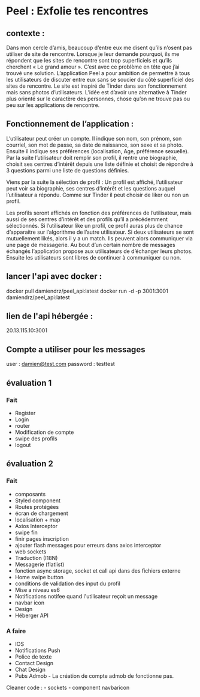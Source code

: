 # Peel : Exfolie tes rencontres

## contexte :

 Dans mon cercle d’amis, beaucoup d’entre eux me disent qu’ils n’osent pas utiliser de site de rencontre. Lorsque je leur demande pourquoi, ils me répondent que les sites de rencontre sont trop superficiels et qu’ils cherchent « Le grand amour ». C’est avec ce problème en tête que j’ai trouvé une solution. L’application Peel a pour ambition de permettre à tous les utilisateurs de discuter entre eux sans se soucier du côté superficiel des sites de rencontre. Le site est inspiré de Tinder dans son fonctionnement mais sans photos d’utilisateurs. L’idée est d’avoir une alternative à Tinder plus orienté sur le caractère des personnes, chose qu’on ne trouve pas ou peu sur les applications de rencontre. 

## Fonctionnement de l’application :

L’utilisateur peut créer un compte. Il indique son nom, son prénom, son courriel, son mot de passe, sa date de naissance, son sexe et sa photo. Ensuite il indique ses préférences (localisation, Age, préférence sexuelle). Par la suite l’utilisateur doit remplir son profil, il rentre une biographie, choisit ses centres d’intérêt depuis une liste définie et choisit de répondre à 3 questions parmi une liste de questions définies.

Viens par la suite la sélection de profil : Un profil est affiché, l’utilisateur peut voir sa biographie, ses centres d’intérêt et les questions auquel l’utilisateur a répondu. Comme sur Tinder il peut choisir de liker ou non un profil.

Les profils seront affichés en fonction des préférences de l’utilisateur, mais aussi de ses centres d’intérêt et des profils qu’il a précédemment sélectionnés. Si l’utilisateur like un profil, ce profil auras plus de chance d’apparaitre sur l’algorithme de l’autre utilisateur. Si deux utilisateurs se sont mutuellement likés, alors il y a un match. Ils peuvent alors communiquer via une page de messagerie. Au bout d’un certain nombre de messages échangés l’application propose aux utilisateurs de d’échanger leurs photos. Ensuite les utilisateurs sont libres de continuer à communiquer ou non.

## lancer l'api avec docker : 
docker pull damiendrz/peel_api:latest
docker run -d -p 3001:3001 damiendrz/peel_api:latest

## lien de l'api hébergée : 
20.13.115.10:3001

## Compte a utiliser pour les messages
user : damien@test.com
password : testtest

## évaluation 1
### Fait
- Register 
- Login 
- router
- Modification de compte 
- swipe des profils 
- logout

## évaluation 2
### Fait
- composants 
- Styled component
- Routes protégées
- écran de chargement
- localisation + map
- Axios Interceptor
- swipe fin 
- finir pages inscription
- ajouter flash messages pour erreurs dans axios interceptor
- web sockets 
- Traduction (I18N)
- Messagerie (flatlist) 
- fonction async storage, socket et call api dans des fichiers externe 
- Home swipe button 
- conditions de validation des input du profil
- Mise a niveau es6
- Notifications notifee quand l'utilisateur reçoit un message
- navbar icon
- Design
- Héberger API







### A faire

- IOS
- Notifications Push
- Police de texte
- Contact Design
- Chat Design
- Pubs Admob - La création de compte admob de fonctionne pas.



Cleaner code :
    - sockets
    - component navbaricon




